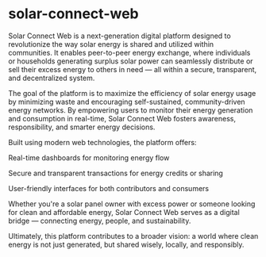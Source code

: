# solar-connect-web
Solar Connect Web is a next-generation digital platform designed to revolutionize the way solar energy is shared and utilized within communities. It enables peer-to-peer energy exchange, where individuals or households generating surplus solar power can seamlessly distribute or sell their excess energy to others in need — all within a secure, transparent, and decentralized system.

The goal of the platform is to maximize the efficiency of solar energy usage by minimizing waste and encouraging self-sustained, community-driven energy networks. By empowering users to monitor their energy generation and consumption in real-time, Solar Connect Web fosters awareness, responsibility, and smarter energy decisions.

Built using modern web technologies, the platform offers:

Real-time dashboards for monitoring energy flow

Secure and transparent transactions for energy credits or sharing

User-friendly interfaces for both contributors and consumers

Whether you're a solar panel owner with excess power or someone looking for clean and affordable energy, Solar Connect Web serves as a digital bridge — connecting energy, people, and sustainability.

Ultimately, this platform contributes to a broader vision: a world where clean energy is not just generated, but shared wisely, locally, and responsibly.
